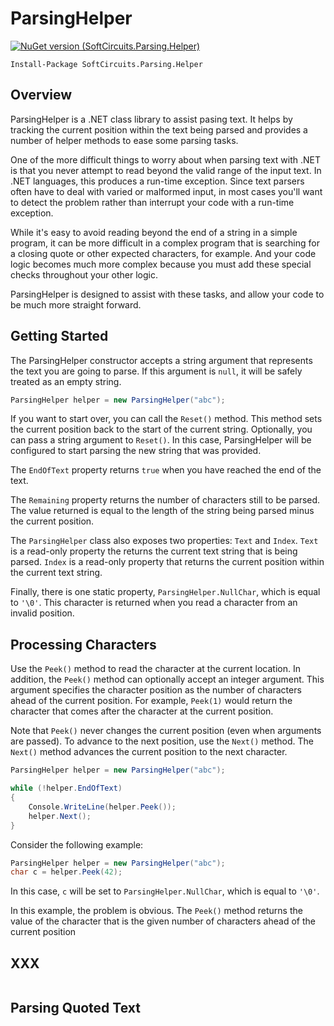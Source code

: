 # ParsingHelper

[![NuGet version (SoftCircuits.Parsing.Helper)](https://img.shields.io/nuget/v/SoftCircuits.Parsing.Helper.svg?style=flat-square)](https://www.nuget.org/packages/SoftCircuits.Parsing.Helper/)

```
Install-Package SoftCircuits.Parsing.Helper
```

## Overview

ParsingHelper is a .NET class library to assist pasing text. It helps by tracking the current position within the text being parsed and provides a number of helper methods to ease some parsing tasks.

One of the more difficult things to worry about when parsing text with .NET is that you never attempt to read beyond the valid range of the input text. In .NET languages, this produces a run-time exception. Since text parsers often have to deal with varied or malformed input, in most cases you'll want to detect the problem rather than interrupt your code with a run-time exception.

While it's easy to avoid reading beyond the end of a string in a simple program, it can be more difficult in a complex program that is searching for a closing quote or other expected characters, for example. And your code logic becomes much more complex because you must add these special checks throughout your other logic.

ParsingHelper is designed to assist with these tasks, and allow your code to be much more straight forward.

## Getting Started

The ParsingHelper constructor accepts a string argument that represents the text you are going to parse. If this argument is `null`, it will be safely treated as an empty string.

```cs
ParsingHelper helper = new ParsingHelper("abc");
```

If you want to start over, you can call the `Reset()` method. This method sets the current position back to the start of the current string. Optionally, you can pass a string argument to `Reset()`. In this case, ParsingHelper will be configured to start parsing the new string that was provided.

The `EndOfText` property returns `true` when you have reached the end of the text.

The `Remaining` property returns the number of characters still to be parsed. The value returned is equal to the length of the string being parsed minus the current position.

The `ParsingHelper` class also exposes two properties: `Text` and `Index`. `Text` is a read-only property the returns the current text string that is being parsed. `Index` is a read-only property that returns the current position within the current text string.

Finally, there is one static property, `ParsingHelper.NullChar`, which is equal to `'\0'`. This character is returned when you read a character from an invalid position.

## Processing Characters

Use the `Peek()` method to read the character at the current location. In addition, the `Peek()` method can optionally accept an integer argument. This argument specifies the character position as the number of characters ahead of the current position. For example, `Peek(1)` would return the character that comes after the character at the current position.

Note that `Peek()` never changes the current position (even when arguments are passed). To advance to the next position, use the `Next()` method. The `Next()` method advances the current position to the next character.




```cs
ParsingHelper helper = new ParsingHelper("abc");

while (!helper.EndOfText)
{
    Console.WriteLine(helper.Peek());
    helper.Next();
}
```



Consider the following example:

```cs
ParsingHelper helper = new ParsingHelper("abc");
char c = helper.Peek(42);
```

In this case, `c` will be set to `ParsingHelper.NullChar`, which is equal to `'\0'`.

In this example, the problem is obvious. The `Peek()` method returns the value of the character that is the given number of characters ahead of the current position

## XXX

```cs

```

## Parsing Quoted Text

